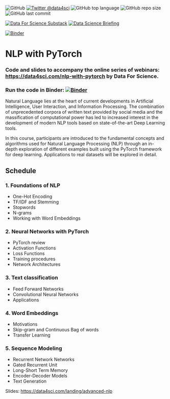 ![GitHub](https://img.shields.io/github/license/DataForScience/AdvancedNLP)
[![Twitter @data4sci](https://img.shields.io/twitter/follow/data4sci)](https://twitter.com/intent/follow?screen_name=data4sci)
![GitHub top language](https://img.shields.io/github/languages/top/DataForScience/AdvancedNLP)
![GitHub repo size](https://img.shields.io/github/repo-size/DataForScience/AdvancedNLP)
![GitHub last commit](https://img.shields.io/github/last-commit/DataForScience/AdvancedNLP)

[![Data For Science Substack](https://img.shields.io/badge/Graphs_For_Science-Subscribe-blue)](https://data4sci.substack.com/)
[![Data Science Briefing](https://img.shields.io/badge/Data_Science_Briefing-Subscribe-blue)](https://data4science.ck.page/a63d4cc8d9)


[![Binder](https://mybinder.org/badge_logo.svg)](https://mybinder.org/v2/gh/DataForScience/AdvancedNLP/master)


# NLP with PyTorch

### Code and slides to accompany the online series of webinars: https://data4sci.com/nlp-with-pytorch by Data For Science.

### Run the code in Binder: [![Binder](https://mybinder.org/badge_logo.svg)](https://mybinder.org/v2/gh/DataForScience/AdvancedNLP/master)

Natural Language lies at the heart of current developments in Artificial Intelligence, User Interaction, and Information Processing. The combination of unprecedented corpora of written text provided by social media and the massification of computational power has led to increased interest in the development of modern NLP tools based on state-of-the-art Deep Learning tools.

In this course, participants are introduced to the fundamental concepts and algorithms used for Natural Language Processing (NLP) through an in-depth exploration of different examples built using the PyTorch framework for deep learning. Applications to real datasets will be explored in detail.

## Schedule
### 1. Foundations of NLP
- One-Hot Encoding
- TF/IDF and Stemming
- Stopwords
- N-grams
- Working with Word Embeddings

### 2. Neural Networks with PyTorch
- PyTorch review
- Activation Functions
- Loss Functions
- Training procedures
- Network Architectures

### 3. Text classification
- Feed Forward Networks
- Convolutional Neural Networks
- Applications

### 4. Word Embeddings
- Motivations
- Skip-gram and Continuous Bag of words
- Transfer Learning

### 5. Sequence Modeling
- Recurrent Network Networks
- Gated Recurrent Unit
- Long-Short Term Memory
- Encoder-Decoder Models
- Text Generation

Slides: https://data4sci.com/landing/advanced-nlp